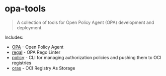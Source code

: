 # opa-tools

> A collection of tools for Open Policy Agent (OPA) development and deployment.

Includes:

- [OPA](https://www.openpolicyagent.org/) - Open Policy Agent
- [regal](https://github.com/StyraInc/regal) - OPA Rego Linter
- [policy](https://github.com/opcr-io/policy) - CLI for managing authorization policies and pushing them to OCI registries
- [oras](https://oras.land/) - OCI Registry As Storage
